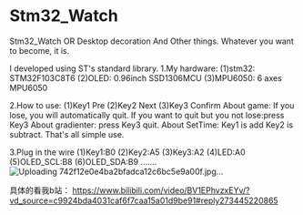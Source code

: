 # Stm32_Watch
Stm32_Watch OR Desktop decoration And Other things. Whatever you want to become, it is.

I developed using ST's standard library.
1.My hardware:
(1)stm32: STM32F103C8T6
(2)OLED: 0.96inch SSD1306MCU
(3)MPU6050: 6 axes MPU6050

2.How to use:
(1)Key1 Pre
(2)Key2 Next
(3)Key3 Confirm
About game: If you lose, you will automatically quit. If you want to quit but you not lose:press Key3
About gradienter: press Key3 quit.
About SetTime: Key1 is add Key2 is subtract.
That's all simple use.

3.Plug in the wire
(1)Key1:B0
(2)Key2:A5
(3)Key3:A2
(4)LED:A0
(5)OLED_SCL:B8
(6)OLED_SDA:B9
.......
![Uploading 742f12e0e4ba2bfadca12c6bc5e9a00f.jpg…]()

具体的看我b站：
https://www.bilibili.com/video/BV1EPhvzxEYv/?vd_source=c9924bda4031caf6f7caa15a01d9be91#reply273445220865
